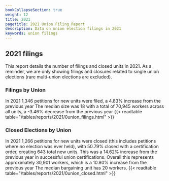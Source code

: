 ```yaml
---
bookCollapseSection: true
weight: 12
title: 2021
pagetitle: 2021 Union Filing Report
description: Data on union election filings in 2021
keywords: union filings
---
```


## 2021 filings

This report details the number of filings and closed units in 2021. As a reminder, we are only showing filings and closures related to single union elections (rare multi-union elections are excluded).

### Filings by Union
In 2021 1,346 petitions for new units were filed, a 4.83% increase from the previous year The median size was 18 with a total of 70,945 workers across all units, a -3.46% decrease from the previous year
{{< readtable table="/tables/reports/2021/0union_filings.html" >}}

### Closed Elections by Union
In 2021 1,266 petitions for new units were closed (this includes petitions where no election was ever held), with 50.79% closed with a certification order, creating 643 total new units. This was a 14.62% increase from the previous year in successful union certifications. Overall this represents approximately 30,901 workers, which is a 10.80% increase from the previous year The median bargaining unit has 20 workers.
{{< readtable table="/tables/reports/2021/0union_closed.html" >}}

